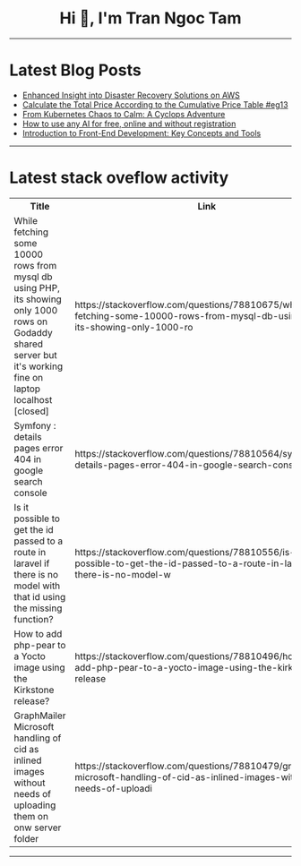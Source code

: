 <h1 align="center">Hi 👋, I'm Tran Ngoc Tam</h1>

---

# Latest Blog Posts 
<!-- BLOG-POST-LIST:START -->
- [Enhanced Insight into Disaster Recovery Solutions on AWS](https://dev.to/farrukhkhalid/enhanced-insight-into-disaster-recovery-solutions-on-aws-3o3j)
- [Calculate the Total Price According to the Cumulative Price Table #eg13](https://dev.to/esproc_spl/calculate-the-total-price-according-to-the-cumulative-price-table-2d2i)
- [From Kubernetes Chaos to Calm: A Cyclops Adventure](https://dev.to/chiragagg5k/from-kubernetes-chaos-to-calm-a-cyclops-adventure-1b5m)
- [How to use any AI for free, online and without registration](https://dev.to/makiai/how-to-use-any-ai-for-free-online-and-without-registration-2c48)
- [Introduction to Front-End Development: Key Concepts and Tools](https://dev.to/egbo2255/introduction-to-front-end-development-key-concepts-and-tools-2bff)
<!-- BLOG-POST-LIST:END -->

---

# Latest stack oveflow activity
<table>
  <tr><th>Title</th><th>Link</th></tr>
  <!-- STACKOVERFLOW:START --><tr><td>While fetching some 10000 rows from mysql db using PHP, its showing only 1000 rows on Godaddy shared server but it&#39;s working fine on laptop localhost [closed]</td><td>https://stackoverflow.com/questions/78810675/while-fetching-some-10000-rows-from-mysql-db-using-php-its-showing-only-1000-ro</td></tr><tr><td>Symfony : details pages error 404 in google search console</td><td>https://stackoverflow.com/questions/78810564/symfony-details-pages-error-404-in-google-search-console</td></tr><tr><td>Is it possible to get the id passed to a route in laravel if there is no model with that id using the missing function?</td><td>https://stackoverflow.com/questions/78810556/is-it-possible-to-get-the-id-passed-to-a-route-in-laravel-if-there-is-no-model-w</td></tr><tr><td>How to add php-pear to a Yocto image using the Kirkstone release?</td><td>https://stackoverflow.com/questions/78810496/how-to-add-php-pear-to-a-yocto-image-using-the-kirkstone-release</td></tr><tr><td>GraphMailer Microsoft handling of cid as inlined images without needs of uploading them on onw server folder</td><td>https://stackoverflow.com/questions/78810479/graphmailer-microsoft-handling-of-cid-as-inlined-images-without-needs-of-uploadi</td></tr><!-- STACKOVERFLOW:END -->
</table>

---


